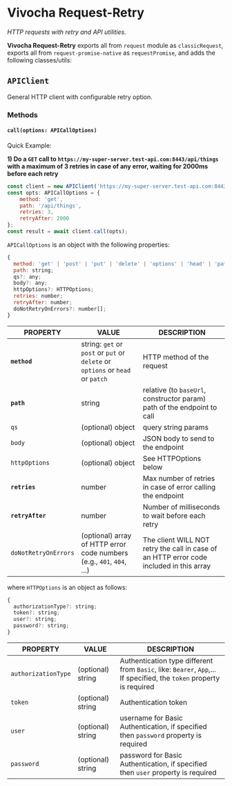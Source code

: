 # Vivocha Request-Retry

_HTTP requests with retry and API utilities._

**Vivocha Request-Retry** exports all from `request` module as `classicRequest`, exports all from `request-promise-native` as `requestPromise`, and adds the following classes/utils:

## `APIClient`

General HTTP client with configurable retry option.

### Methods

#### `call(options: APICallOptions)`

Quick Example:

**1) Do a `GET` call to `https://my-super-server.test-api.com:8443/api/things` with a maximum of 3 retries in case of any error, waiting for 2000ms before each retry**

```javascript
const client = new APIClient('https://my-super-server.test-api.com:8443');
const opts: APICallOptions = {
    method: 'get',
    path: '/api/things',
    retries: 3,
    retryAfter: 2000
};
const result = await client.call(opts);
```

`APICallOptions` is an object with the following properties:

```javascript
{
  method: 'get' | 'post' | 'put' | 'delete' | 'options' | 'head' | 'patch';
  path: string;
  qs?: any;
  body?: any;
  httpOptions?: HTTPOptions;
  retries: number;
  retryAfter: number;
  doNotRetryOnErrors?: number[];
}
```

| PROPERTY             | VALUE                                                                          | DESCRIPTION                                                                             |
| -------------------- | ------------------------------------------------------------------------------ | --------------------------------------------------------------------------------------- |
| **`method`**         | string: `get` or `post` or `put` or `delete` or `options` or `head` or `patch` | HTTP method of the request                                                              |
| **`path`**           | string                                                                         | relative (to `baseUrl`, constructor param) path of the endpoint to call                 |
| `qs`                 | (optional) object                                                              | query string params                                                                     |
| `body`               | (optional) object                                                              | JSON body to send to the endpoint                                                       |
| `httpOptions`        | (optional) object                                                              | See HTTPOptions below                                                                   |
| **`retries`**        | number                                                                         | Max number of retries in case of error calling the endpoint                             |
| **`retryAfter`**     | number                                                                         | Number of milliseconds to wait before each retry                                        |
| `doNotRetryOnErrors` | (optional) array of HTTP error code numbers (e.g., `401`, `404`, ...)          | The client WILL NOT retry the call in case of an HTTP error code included in this array |

where `HTTPOptions` is an object as follows:

```javascript
{
  authorizationType?: string;
  token?: string;
  user?: string;
  password?: string;
}
```

| PROPERTY            | VALUE             | DESCRIPTION                                                                                                          |
| ------------------- | ----------------- | -------------------------------------------------------------------------------------------------------------------- |
| `authorizationType` | (optional) string | Authentication type different from `Basic`, like: `Bearer`, `App`,... If specified, the `token` property is required |
| `token`             | (optional) string | Authentication token                                                                                                 |
| `user`              | (optional) string | username for Basic Authentication, if specified then `password` property is required                                 |
| `password`          | (optional) string | password for Basic Authentication, if specified then `user` property is required                                     |
